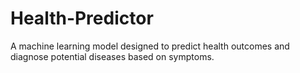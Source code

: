 # Health-Predictor
A machine learning model designed to predict health outcomes and diagnose potential diseases based on symptoms.
